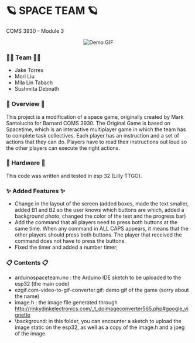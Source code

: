 #  🪐 SPACE TEAM  🪐
COMS 3930 - Module 3

<div align="center">
 
![Demo GIF](ezgif.com-video-to-gif-converter.gif)

</div>


### 🙌🤝 Team 🙌🤝 
- Jake Torres 
- Mori Liu  
- Mila Lin Tabach 
- Sushmita Debnath 

### 🚀 Overview  🚀
This project is a modification of a space game, originally created by Mark Santolucito for Barnard COMS 3930. 
The Original Game is based on Spacetime, which is an interactive multiplayer game in which the team has to complete task collectives. 
Each player has an instruction and a set of actions that they can do. Players have to read their instructions out loud so the other players can execute the right actions. 


### 🔧 Hardware  🔧 
This code was written and tested in esp 32 (Lilly TTGO). 

### ✨ Added Features  ✨
- Change in the layout of the screen (added boxes, made the text smaller, added B1 and B2 so the user knows which buttons are which, added a background photo, changed the color of the text and the progress bar)
- Add the command that all players need to press both buttons at the same time. When any command in ALL CAPS appears, it means that the other players should press both buttons. The player that received the command does not have to press the buttons.  
-  Fixed the timer and added a number timer;

### 📋  Contents 📋
- arduinospaceteam.ino : the Arduino IDE sketch to be uploaded to the esp32 (the main code)
- ezgif.com-video-to-gif-converter.gif: demo gif of the game (sorry about the name)
- image.h : the image file generated through http://rinkydinkelectronics.com/_t_doimageconverter565.php#google_vignette 
- \background: in this folder, you can encounter a sketch to upload the image static on the esp32, as well as a copy of the image.h and a jpeg of the image. 

